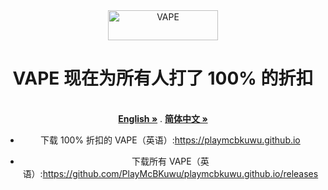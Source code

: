 <div align="center">
  <img src="https://raw.githubusercontent.com/PlayMcBKuwu/playmcbkuwu.github.io/main/VAPE.png" alt="VAPE" width="176" height="48" />  
  
  
# VAPE 现在为所有人打了 100% 的折扣
  <p align="center">
    <br />
    <a href="https://github.com/PlayMcBKuwu/playmcbkuwu.github.io/blob/main/README.md"><strong>English »</strong></a>
    .
    <a href="https://github.com/PlayMcBKuwu/playmcbkuwu.github.io/blob/main/README-CN.md"><strong>简体中文 »</strong></a>
    <br />
  
- 下载 100% 折扣的 VAPE（英语）:https://playmcbkuwu.github.io  
  
- 下载所有 VAPE（英语）:https://github.com/PlayMcBKuwu/playmcbkuwu.github.io/releases
